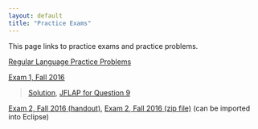 ```yaml
---
layout: default
title: "Practice Exams"
---
```


This page links to practice exams and practice problems.

[Regular Language Practice Problems](reglang.html)

[Exam 1, Fall 2016](cs340-fall2016-exam01.pdf)

> [Solution](cs340-fall2016-exam01-solution.pdf), [JFLAP for Question 9](ex1-q9.jff)

[Exam 2, Fall 2016 (handout)](cs340-fall2016-exam02.pdf), [Exam 2, Fall 2016 (zip file)](cs340-fall2016-exam02.zip) (can be imported into Eclipse)
